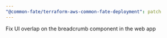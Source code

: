 ```yaml
---
"@common-fate/terraform-aws-common-fate-deployment": patch
---
```


Fix UI overlap on the breadcrumb component in the web app
